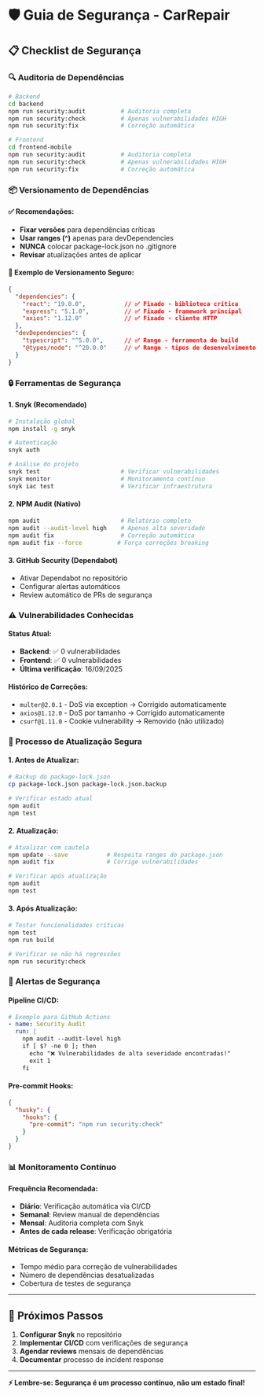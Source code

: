 # 🛡️ Guia de Segurança - CarRepair

## 📋 **Checklist de Segurança**

### **🔍 Auditoria de Dependências**

```bash
# Backend
cd backend
npm run security:audit          # Auditoria completa
npm run security:check          # Apenas vulnerabilidades HIGH
npm run security:fix            # Correção automática

# Frontend
cd frontend-mobile
npm run security:audit          # Auditoria completa  
npm run security:check          # Apenas vulnerabilidades HIGH
npm run security:fix            # Correção automática
```

### **📦 Versionamento de Dependências**

#### **✅ Recomendações:**
- **Fixar versões** para dependências críticas
- **Usar ranges (^)** apenas para devDependencies
- **NUNCA** colocar package-lock.json no .gitignore
- **Revisar** atualizações antes de aplicar

#### **🎯 Exemplo de Versionamento Seguro:**
```json
{
  "dependencies": {
    "react": "19.0.0",           // ✅ Fixado - biblioteca crítica
    "express": "5.1.0",          // ✅ Fixado - framework principal
    "axios": "1.12.0"            // ✅ Fixado - cliente HTTP
  },
  "devDependencies": {
    "typescript": "^5.0.0",      // ✅ Range - ferramenta de build
    "@types/node": "^20.0.0"     // ✅ Range - tipos de desenvolvimento
  }
}
```

### **🔒 Ferramentas de Segurança**

#### **1. Snyk (Recomendado)**
```bash
# Instalação global
npm install -g snyk

# Autenticação
snyk auth

# Análise do projeto
snyk test                       # Verificar vulnerabilidades
snyk monitor                    # Monitoramento contínuo
snyk iac test                   # Verificar infraestrutura
```

#### **2. NPM Audit (Nativo)**
```bash
npm audit                       # Relatório completo
npm audit --audit-level high    # Apenas alta severidade
npm audit fix                   # Correção automática
npm audit fix --force          # Força correções breaking
```

#### **3. GitHub Security (Dependabot)**
- Ativar Dependabot no repositório
- Configurar alertas automáticos
- Review automático de PRs de segurança

### **⚠️ Vulnerabilidades Conhecidas**

#### **Status Atual:**
- **Backend**: ✅ 0 vulnerabilidades
- **Frontend**: ✅ 0 vulnerabilidades
- **Última verificação**: 16/09/2025

#### **Histórico de Correções:**
- `multer@2.0.1` - DoS via exception → Corrigido automaticamente
- `axios@1.12.0` - DoS por tamanho → Corrigido automaticamente  
- `csurf@1.11.0` - Cookie vulnerability → Removido (não utilizado)

### **🔄 Processo de Atualização Segura**

#### **1. Antes de Atualizar:**
```bash
# Backup do package-lock.json
cp package-lock.json package-lock.json.backup

# Verificar estado atual
npm audit
npm test
```

#### **2. Atualização:**
```bash
# Atualizar com cautela
npm update --save           # Respeita ranges do package.json
npm audit fix               # Corrige vulnerabilidades

# Verificar após atualização
npm audit
npm test
```

#### **3. Após Atualização:**
```bash
# Testar funcionalidades críticas
npm test
npm run build

# Verificar se não há regressões
npm run security:check
```

### **🚨 Alertas de Segurança**

#### **Pipeline CI/CD:**
```yaml
# Exemplo para GitHub Actions
- name: Security Audit
  run: |
    npm audit --audit-level high
    if [ $? -ne 0 ]; then
      echo "❌ Vulnerabilidades de alta severidade encontradas!"
      exit 1
    fi
```

#### **Pre-commit Hooks:**
```json
{
  "husky": {
    "hooks": {
      "pre-commit": "npm run security:check"
    }
  }
}
```

### **📊 Monitoramento Contínuo**

#### **Frequência Recomendada:**
- **Diário**: Verificação automática via CI/CD
- **Semanal**: Review manual de dependências
- **Mensal**: Auditoria completa com Snyk
- **Antes de cada release**: Verificação obrigatória

#### **Métricas de Segurança:**
- Tempo médio para correção de vulnerabilidades
- Número de dependências desatualizadas
- Cobertura de testes de segurança

---

## 🎯 **Próximos Passos**

1. **Configurar Snyk** no repositório
2. **Implementar CI/CD** com verificações de segurança
3. **Agendar reviews** mensais de dependências
4. **Documentar** processo de incident response

---

**⚡ Lembre-se: Segurança é um processo contínuo, não um estado final!**